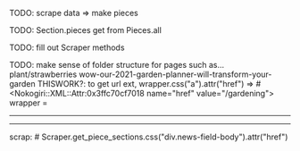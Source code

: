 TODO: scrape data => make pieces

TODO: Section.pieces get from Pieces.all

TODO: fill out Scraper methods

TODO: make sense of folder structure for pages such as...
    plant/strawberries
    wow-our-2021-garden-planner-will-transform-your-garden
    THISWORK?: to get url ext, wrapper.css("a").attr("href")  => #<Nokogiri::XML::Attr:0x3ffc70cf7018 name="href" value="/gardening">
    wrapper = 

****************************************************************
****************************************************************

scrap:
    # Scraper.get_piece_sections.css("div.news-field-body").attr("href")